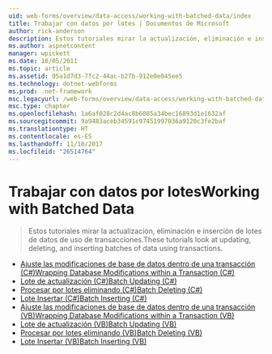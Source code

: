 ```yaml
---
uid: web-forms/overview/data-access/working-with-batched-data/index
title: Trabajar con datos por lotes | Documentos de Microsoft
author: rick-anderson
description: Estos tutoriales mirar la actualización, eliminación e inserción de lotes de datos de uso de transacciones.
ms.author: aspnetcontent
manager: wpickett
ms.date: 10/05/2011
ms.topic: article
ms.assetid: 95a1d7d3-7fc2-44ac-b27b-912e0e045ee5
ms.technology: dotnet-webforms
ms.prod: .net-framework
msc.legacyurl: /web-forms/overview/data-access/working-with-batched-data
msc.type: chapter
ms.openlocfilehash: 1a6af028c2d4ac8b6085a34bec16893d1e1632af
ms.sourcegitcommit: 9a9483aceb34591c97451997036a9120c3fe2baf
ms.translationtype: HT
ms.contentlocale: es-ES
ms.lasthandoff: 11/10/2017
ms.locfileid: "26514764"
---
```

<a name="working-with-batched-data"></a><span data-ttu-id="d7f3b-103">Trabajar con datos por lotes</span><span class="sxs-lookup"><span data-stu-id="d7f3b-103">Working with Batched Data</span></span>
====================
> <span data-ttu-id="d7f3b-104">Estos tutoriales mirar la actualización, eliminación e inserción de lotes de datos de uso de transacciones.</span><span class="sxs-lookup"><span data-stu-id="d7f3b-104">These tutorials look at updating, deleting, and inserting batches of data using transactions.</span></span>


- [<span data-ttu-id="d7f3b-105">Ajuste las modificaciones de base de datos dentro de una transacción (C#)</span><span class="sxs-lookup"><span data-stu-id="d7f3b-105">Wrapping Database Modifications within a Transaction (C#)</span></span>](wrapping-database-modifications-within-a-transaction-cs.md)
- [<span data-ttu-id="d7f3b-106">Lote de actualización (C#)</span><span class="sxs-lookup"><span data-stu-id="d7f3b-106">Batch Updating (C#)</span></span>](batch-updating-cs.md)
- [<span data-ttu-id="d7f3b-107">Procesar por lotes eliminando (C#)</span><span class="sxs-lookup"><span data-stu-id="d7f3b-107">Batch Deleting (C#)</span></span>](batch-deleting-cs.md)
- [<span data-ttu-id="d7f3b-108">Lote Insertar (C#)</span><span class="sxs-lookup"><span data-stu-id="d7f3b-108">Batch Inserting (C#)</span></span>](batch-inserting-cs.md)
- [<span data-ttu-id="d7f3b-109">Ajuste las modificaciones de base de datos dentro de una transacción (VB)</span><span class="sxs-lookup"><span data-stu-id="d7f3b-109">Wrapping Database Modifications within a Transaction (VB)</span></span>](wrapping-database-modifications-within-a-transaction-vb.md)
- [<span data-ttu-id="d7f3b-110">Lote de actualización (VB)</span><span class="sxs-lookup"><span data-stu-id="d7f3b-110">Batch Updating (VB)</span></span>](batch-updating-vb.md)
- [<span data-ttu-id="d7f3b-111">Procesar por lotes eliminando (VB)</span><span class="sxs-lookup"><span data-stu-id="d7f3b-111">Batch Deleting (VB)</span></span>](batch-deleting-vb.md)
- [<span data-ttu-id="d7f3b-112">Lote Insertar (VB)</span><span class="sxs-lookup"><span data-stu-id="d7f3b-112">Batch Inserting (VB)</span></span>](batch-inserting-vb.md)
